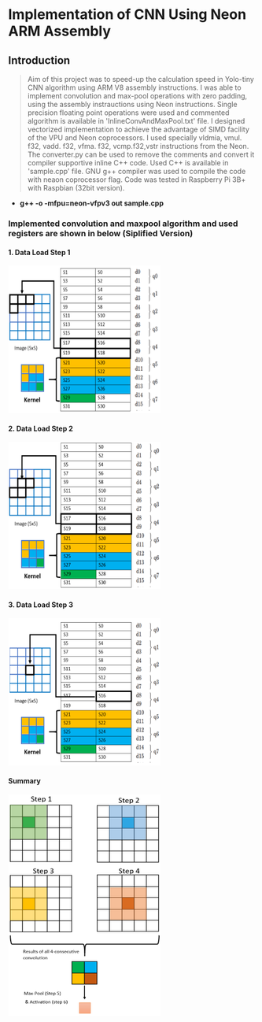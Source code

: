 # Implementation of CNN Using Neon ARM Assembly 
## Introduction
> Aim of this project was to speed-up the calculation speed in Yolo-tiny CNN algorithm using ARM V8 assembly instructions. I was able to implement convolution and max-pool operations with zero padding, using the assembly instrauctions using Neon instructions. Single precision floating point operations were used and commented algorithm is available in 'InlineConvAndMaxPool.txt' file. I designed vectorized implementation to achieve the advantage of SIMD facility of the VPU and Neon coprocessors. I used specially vldmia, vmul. f32, vadd. f32, vfma. f32, vcmp.f32,vstr instructions from the Neon. The converter.py can be used to remove the comments and convert it compiler supportive inline C++ code. Used C++ is available in 'sample.cpp' file. GNU g++ compiler was used to compile the code with neaon coprocessor flag. Code was tested in Raspberry Pi 3B+ with Raspbian (32bit version). 

* __g++ -o -mfpu=neon-vfpv3 out sample.cpp__

### Implemented convolution and maxpool algorithm and used registers are shown in below (Siplified Version)

#### 1. Data Load Step 1

<img src="https://github.com/SandaruJayawardana/arm-assembly-cnn/blob/main/img/Data_load_step_1.PNG" alt="alt text" width="310" height="300">

#### 2. Data Load Step 2

<img src="https://github.com/SandaruJayawardana/arm-assembly-cnn/blob/main/img/Data_load_step_2.PNG" alt="alt text" width="310" height="300">

#### 3. Data Load Step 3

<img src="https://github.com/SandaruJayawardana/arm-assembly-cnn/blob/main/img/Data_load_step_3.PNG" alt="alt text" width="310" height="300">

#### Summary

<img src="https://github.com/SandaruJayawardana/arm-assembly-cnn/blob/main/img/Summarized Block Diagram.PNG" alt="alt text" width="310" height="450">
